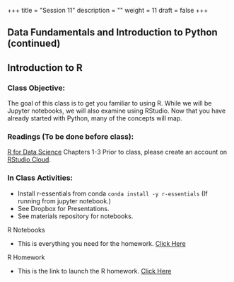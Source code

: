 +++
title = "Session 11"
description = ""
weight = 11
draft = false
+++

## Data Fundamentals and Introduction to Python (continued)

## Introduction to R

### Class Objective:

The goal of this class is to get you familiar to using R. While we will be Jupyter notebooks, we will also examine using RStudio. Now that you have already started with Python, many of the concepts will map.

### Readings (To be done before class):
[R for Data Science](https://r4ds.had.co.nz) Chapters 1-3
Prior to class, please create an account on [RStudio Cloud](https://rstudio.cloud).


### In Class Activities:
- Install r-essentials from conda
  `conda install -y r-essentials`
  (If running from jupyter notebook.)
- See Dropbox for Presentations.
- See materials repository for notebooks.

R Notebooks
- This is everything you need for the homework.
[Click Here](https://github.com/rpi-techfundamentals/spring2019-materials/tree/master/06-intro-r)

R Homework
- This is the link to launch the R homework.
[Click Here](https://rstudio.cloud/spaces/7409/join?access_code=txUupCHpcn7IMb1kQsy5a7Ig9bjgujLfq3Cr%2F25x)

